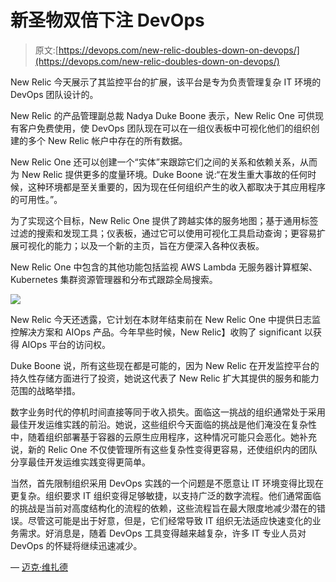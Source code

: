 # 新圣物双倍下注 DevOps

> 原文:[https://devops.com/new-relic-doubles-down-on-devops/](https://devops.com/new-relic-doubles-down-on-devops/)

New Relic 今天展示了其监控平台的扩展，该平台是专为负责管理复杂 IT 环境的 DevOps 团队设计的。

New Relic 的产品管理副总裁 Nadya Duke Boone 表示，New Relic One 可供现有客户免费使用，使 DevOps 团队现在可以在一组仪表板中可视化他们的组织创建的多个 New Relic 帐户中存在的所有数据。

New Relic One 还可以创建一个“实体”来跟踪它们之间的关系和依赖关系，从而为 New Relic 提供更多的度量环境。Duke Boone 说:“在发生重大事故的任何时候，这种环境都是至关重要的，因为现在任何组织产生的收入都取决于其应用程序的可用性。”。

为了实现这个目标，New Relic One 提供了跨越实体的服务地图；基于通用标签过滤的搜索和发现工具；仪表板，通过它可以使用可视化工具启动查询；更容易扩展可视化的能力；以及一个新的主页，旨在方便深入各种仪表板。

New Relic One 中包含的其他功能包括监视 AWS Lambda 无服务器计算框架、Kubernetes 集群资源管理器和分布式跟踪全局搜索。

![](../Images/c750187c4a814e5c8243d8d200e7d178.png)

New Relic 今天还透露，它计划在本财年结束前在 New Relic One 中提供日志监控解决方案和 AIOps 产品。今年早些时候，New Relic】收购了 significant 以获得 AIOps 平台的访问权。

Duke Boone 说，所有这些现在都是可能的，因为 New Relic 在开发监控平台的持久性存储方面进行了投资，她说这代表了 New Relic 扩大其提供的服务和能力范围的战略举措。

数字业务时代的停机时间直接等同于收入损失。面临这一挑战的组织通常处于采用最佳开发运维实践的前沿。她说，这些组织今天面临的挑战是他们淹没在复杂性中，随着组织部署基于容器的云原生应用程序，这种情况可能只会恶化。她补充说，新的 Relic One 不仅使管理所有这些复杂性变得更容易，还使组织内的团队分享最佳开发运维实践变得更简单。

当然，首先限制组织采用 DevOps 实践的一个问题是不愿意让 IT 环境变得比现在更复杂。组织要求 IT 组织变得足够敏捷，以支持广泛的数字流程。他们通常面临的挑战是当前对高度结构化的流程的依赖，这些流程旨在最大限度地减少潜在的错误。尽管这可能是出于好意，但是，它们经常导致 IT 组织无法适应快速变化的业务需求。好消息是，随着 DevOps 工具变得越来越复杂，许多 IT 专业人员对 DevOps 的怀疑将继续迅速减少。

— [迈克·维扎德](https://devops.com/author/mike-vizard/)